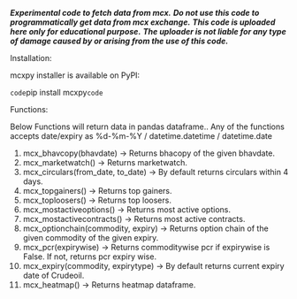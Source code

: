 ***Experimental code to fetch data from mcx.*** ***Do not use this code to programmatically get data from mcx exchange.*** ***This code is uploaded here only for educational purpose.*** ***The uploader is not liable for any type of damage caused by or arising from the use of this code.***

Installation:

mcxpy installer is available on PyPI:

`code`pip install mcxpy`code`

Functions:

Below Functions will return data in pandas dataframe.. Any of the functions accepts date/expiry as %d-%m-%Y / datetime.datetime / datetime.date 
1. mcx_bhavcopy(bhavdate) -> Returns bhacopy of the given bhavdate.
2. mcx_marketwatch() -> Returns marketwatch.
3. mcx_circulars(from_date, to_date)  -> By default returns circulars within 4 days.
4. mcx_topgainers() -> Returns top gainers.
5. mcx_toploosers() -> Returns top loosers.
6. mcx_mostactiveoptions() -> Returns most active options.
7. mcx_mostactivecontracts() -> Returns most active contracts.
8. mcx_optionchain(commodity, expiry) -> Returns option chain of the given commodity of the given expiry.
9. mcx_pcr(expirywise) -> Returns commoditywise pcr if expirywise is False. If not, returns pcr expiry wise.
10. mcx_expiry(commodity, expirytype) -> By default returns current expiry date of Crudeoil.
11. mcx_heatmap() -> Returns heatmap dataframe.  
